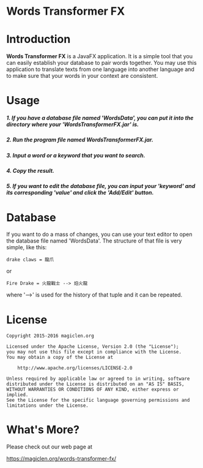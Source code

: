 Words Transformer FX
=================================

# Introduction

**Words Transformer FX** is a JavaFX application. It is a simple tool that you can easily establish your database to pair words together. You may use this application to translate texts from one language into another language and to make sure that your words in your context are consistent.

# Usage

##### 1. If you have a database file named 'WordsData', you can put it into the directory where your 'WordsTransformerFX.jar' is. #####
##### 2. Run the program file named **WordsTransformerFX.jar**. #####
##### 3. Input a word or a keyword that you want to search. #####
##### 4. Copy the result.  #####
##### 5. If you want to edit the database file, you can input your 'keyword' and its corresponding 'value' and click the 'Add/Edit' button.  #####

# Database

If you want to do a mass of changes, you can use your text editor to open the database file named 'WordsData'. The structure of that file is very simple, like this:

    drake claws = 龍爪

or

    Fire Drake = 火龍戰士 --> 焰火龍

where '-->' is used for the history of that tuple and it can be repeated.

# License

    Copyright 2015-2016 magiclen.org

    Licensed under the Apache License, Version 2.0 (the "License");
    you may not use this file except in compliance with the License.
    You may obtain a copy of the License at

        http://www.apache.org/licenses/LICENSE-2.0

    Unless required by applicable law or agreed to in writing, software
    distributed under the License is distributed on an "AS IS" BASIS,
    WITHOUT WARRANTIES OR CONDITIONS OF ANY KIND, either express or implied.
    See the License for the specific language governing permissions and
    limitations under the License.

# What's More?

Please check out our web page at

https://magiclen.org/words-transformer-fx/

